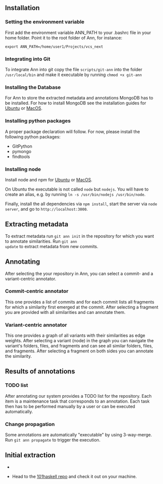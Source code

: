 ## Installation

### Setting the environment variable

First add the environment variable ANN_PATH to your .bashrc file in your home folder. Point it to the root folder of Ann, for instance:

<code>export ANN_PATH=/home/user1/Projects/vcs_next</code>

### Integrating into Git

To integrate Ann into git copy the file <code>scripts/git-ann</code> into the folder <code>/usr/local/bin</code> and make it executable by running <code>chmod +x git-ann</code>

### Installing the Database

For Ann to store the extracted metadata and annotations MongoDB has to be installed. For how to install MongoDB see the installation guides for [Ubuntu](http://docs.mongodb.org/manual/tutorial/install-mongodb-on-ubuntu/) or [MacOS](http://docs.mongodb.org/manual/tutorial/install-mongodb-on-os-x/).

### Installing python packages

A proper package declaration will follow. For now, please install the following python packages:
* GitPython
* pymongo
* findtools

### Installing node

Install node and npm for [Ubuntu](https://www.digitalocean.com/community/tutorials/how-to-install-node-js-on-an-ubuntu-14-04-server) or [MacOS](http://shapeshed.com/setting-up-nodejs-and-npm-on-mac-osx/).

On Ubuntu the executable is not called <code>node</code> but <code>nodejs</code>. You will have to create an alias, e.g. by running <code>ln -s /usr/bin/nodejs /usr/bin/node</code>.

Finally, install the all dependencies via <code>npm install</code>, start the server via <code>node server</code>, and go to <code>http://localhost:3000</code>.


## Extracting metadata

To extract metadata run <code>git ann init</code> in the repository for which you want to annotate similarities. Run <code>git ann update</code> to extract metadata from new commits.

## Annotating

After selecting the your repository in Ann, you can select a commit- and a variant-centric annotator.

### Commit-centric annotator

This one provides a list of commits and for each commit lists all fragments for which a similarity first emerged at the commit. After selecting a fragment you are provided with all similarities and can annotate them.

### Variant-centric annotator

This one provides a graph of all variants with their similarities as edge weights. After selecting a variant (node) in the graph you can navigate the variant's folders, files, and fragments and can see all similar folders, files, and fragments. After selecting a fragment on both sides you can annotate the similarity.


## Results of annotations

### TODO list

After annotating our system provides a TODO list for the repository. Each item is a maintenance task that corresponds to an annotation. Each task then has to be performed manually by a user or can be executed automatically.

### Change propagation

Some annotations are automatically "executable" by using 3-way-merge. Run <code>git ann propagate</code> to trigger the execution.


## Initial extraction

*

* Head to the [101haskell repo](https://github.com/tschmorleiz/101haskell) and check it out on your machine.
